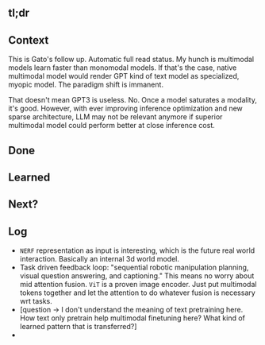 ## tl;dr

## Context
This is Gato's follow up. Automatic full read status. My hunch is multimodal models learn faster than monomodal models. If that's the case, native multimodal model would render GPT kind of text model as specialized, myopic model. The paradigm shift is immanent. 

That doesn't mean GPT3 is useless. No. Once a model saturates a modality, it's good. However, with ever improving inference optimization and new sparse architecture, LLM may not be relevant anymore if superior multimodal model could perform better at close inference cost. 

## Done

## Learned

## Next?

## Log
- `NERF` representation as input is interesting, which is the future real world interaction. Basically an internal 3d world model.
- Task driven feedback loop: "sequential robotic manipulation planning, visual question answering, and captioning." This means no worry about mid attention fusion. `ViT` is a proven image encoder. Just put multimodal tokens together and let the attention to do whatever fusion is necessary wrt tasks. 
- [question -> I don't understand the meaning of text pretraining here. How text only pretrain help multimodal finetuning here? What kind of learned pattern that is transferred?]
- 